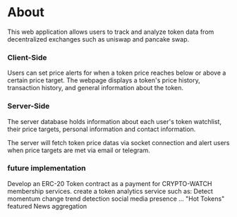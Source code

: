 # About
This web application allows users to track and analyze token data from decentralized exchanges such as uniswap and pancake swap. 

### Client-Side
Users can set price alerts for when a token price reaches below or above a certain price target. The webpage displays a token's price history, transaction history, and general information about the
token.

### Server-Side
The server database holds information about each user's token watchlist, their price targets, personal information and contact information.

The server will fetch token price datas via socket connection and alert users when price targets are met via email or telegram.


### future implementation
Develop an ERC-20 Token contract as a payment for CRYPTO-WATCH membership services.
create a token analytics service such as:
  Detect momentum change
  trend detection
  social media presence
  ...
"Hot Tokens" featured
News aggregation
